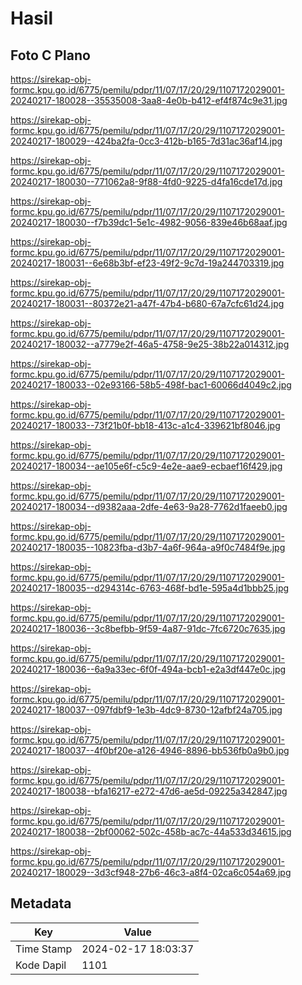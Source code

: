 # Hasil

## Foto C Plano

https://sirekap-obj-formc.kpu.go.id/6775/pemilu/pdpr/11/07/17/20/29/1107172029001-20240217-180028--35535008-3aa8-4e0b-b412-ef4f874c9e31.jpg

https://sirekap-obj-formc.kpu.go.id/6775/pemilu/pdpr/11/07/17/20/29/1107172029001-20240217-180029--424ba2fa-0cc3-412b-b165-7d31ac36af14.jpg

https://sirekap-obj-formc.kpu.go.id/6775/pemilu/pdpr/11/07/17/20/29/1107172029001-20240217-180030--771062a8-9f88-4fd0-9225-d4fa16cde17d.jpg

https://sirekap-obj-formc.kpu.go.id/6775/pemilu/pdpr/11/07/17/20/29/1107172029001-20240217-180030--f7b39dc1-5e1c-4982-9056-839e46b68aaf.jpg

https://sirekap-obj-formc.kpu.go.id/6775/pemilu/pdpr/11/07/17/20/29/1107172029001-20240217-180031--6e68b3bf-ef23-49f2-9c7d-19a244703319.jpg

https://sirekap-obj-formc.kpu.go.id/6775/pemilu/pdpr/11/07/17/20/29/1107172029001-20240217-180031--80372e21-a47f-47b4-b680-67a7cfc61d24.jpg

https://sirekap-obj-formc.kpu.go.id/6775/pemilu/pdpr/11/07/17/20/29/1107172029001-20240217-180032--a7779e2f-46a5-4758-9e25-38b22a014312.jpg

https://sirekap-obj-formc.kpu.go.id/6775/pemilu/pdpr/11/07/17/20/29/1107172029001-20240217-180033--02e93166-58b5-498f-bac1-60066d4049c2.jpg

https://sirekap-obj-formc.kpu.go.id/6775/pemilu/pdpr/11/07/17/20/29/1107172029001-20240217-180033--73f21b0f-bb18-413c-a1c4-339621bf8046.jpg

https://sirekap-obj-formc.kpu.go.id/6775/pemilu/pdpr/11/07/17/20/29/1107172029001-20240217-180034--ae105e6f-c5c9-4e2e-aae9-ecbaef16f429.jpg

https://sirekap-obj-formc.kpu.go.id/6775/pemilu/pdpr/11/07/17/20/29/1107172029001-20240217-180034--d9382aaa-2dfe-4e63-9a28-7762d1faeeb0.jpg

https://sirekap-obj-formc.kpu.go.id/6775/pemilu/pdpr/11/07/17/20/29/1107172029001-20240217-180035--10823fba-d3b7-4a6f-964a-a9f0c7484f9e.jpg

https://sirekap-obj-formc.kpu.go.id/6775/pemilu/pdpr/11/07/17/20/29/1107172029001-20240217-180035--d294314c-6763-468f-bd1e-595a4d1bbb25.jpg

https://sirekap-obj-formc.kpu.go.id/6775/pemilu/pdpr/11/07/17/20/29/1107172029001-20240217-180036--3c8befbb-9f59-4a87-91dc-7fc6720c7635.jpg

https://sirekap-obj-formc.kpu.go.id/6775/pemilu/pdpr/11/07/17/20/29/1107172029001-20240217-180036--6a9a33ec-6f0f-494a-bcb1-e2a3df447e0c.jpg

https://sirekap-obj-formc.kpu.go.id/6775/pemilu/pdpr/11/07/17/20/29/1107172029001-20240217-180037--097fdbf9-1e3b-4dc9-8730-12afbf24a705.jpg

https://sirekap-obj-formc.kpu.go.id/6775/pemilu/pdpr/11/07/17/20/29/1107172029001-20240217-180037--4f0bf20e-a126-4946-8896-bb536fb0a9b0.jpg

https://sirekap-obj-formc.kpu.go.id/6775/pemilu/pdpr/11/07/17/20/29/1107172029001-20240217-180038--bfa16217-e272-47d6-ae5d-09225a342847.jpg

https://sirekap-obj-formc.kpu.go.id/6775/pemilu/pdpr/11/07/17/20/29/1107172029001-20240217-180038--2bf00062-502c-458b-ac7c-44a533d34615.jpg

https://sirekap-obj-formc.kpu.go.id/6775/pemilu/pdpr/11/07/17/20/29/1107172029001-20240217-180029--3d3cf948-27b6-46c3-a8f4-02ca6c054a69.jpg


## Metadata

| Key        | Value               |
| ---------- | ------------------- |
| Time Stamp | 2024-02-17 18:03:37 |
| Kode Dapil | 1101                |



